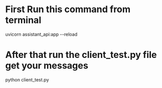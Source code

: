# First Run this command from terminal

uvicorn assistant_api:app --reload

# After that run the client_test.py file get your messages
python client_test.py
